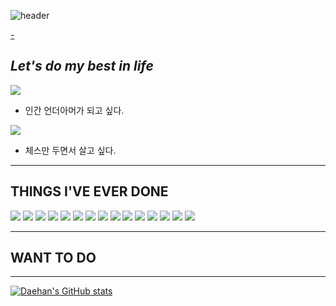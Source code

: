 
![header](https://capsule-render.vercel.app/api?type=waving&color=gradient&customColorList=0,2,2,5,30&height=300&section=header&text=TOMMOROW%20IS%20BETTER&animation=fadeIn&fontSize=60&fontAlign=70)

[-](https://github.com/kyechan99/capsule-render)
## _Let's do my best in life_

<img src="https://img.shields.io/badge/UnderArmour-inactive?style=plastic&logo=UnderArmour&logoColor=#1D1D1D"/></a>
- 인간 언더아머가 되고 싶다.

<img src="https://img.shields.io/badge/Chess-9cf?style=plastic&logo=Lichess&logoColor=#000000"/></a>
- 체스만 두면서 살고 싶다.

***
## THINGS I'VE EVER DONE

<img src="https://img.shields.io/badge/C-informational?style=plastic&logo=C&logoColor=#A8B9CC"/></a>
<img src="https://img.shields.io/badge/C++-informational?style=plastic&logo=C++&logoColor=#00599C"/></a>
<img src="https://img.shields.io/badge/Python-informational?style=plastic&logo=Python&logoColor=#3776AB"/></a>
<img src="https://img.shields.io/badge/Java-informational?style=plastic&logo=Java&logoColor=#61DAFB"/></a>
<img src="https://img.shields.io/badge/Android-informational?style=plastic&logo=Android&logoColor=#3DDC84"/></a>
<img src="https://img.shields.io/badge/CSS-informational?style=plastic&logo=CSS3&logoColor=#1572B6"/></a>
<img src="https://img.shields.io/badge/JS-informational?style=plastic&logo=JavaScript&logoColor=#F7DF1E"/></a>
<img src="https://img.shields.io/badge/Django-informational?style=plastic&logo=Django&logoColor=#092E20"/></a>
<img src="https://img.shields.io/badge/Flask-informational?style=plastic&logo=Flask&logoColor=#000000"/></a>
<img src="https://img.shields.io/badge/Numpy-informational?style=plastic&logo=NumPy&logoColor=#013243"/></a>
<img src="https://img.shields.io/badge/scikit-learn-informational?style=plastic&logo=scikit-learn&logoColor=#F7931E"/></a>
<img src="https://img.shields.io/badge/Kotlin-informational?style=plastic&logo=Kotlin&logoColor=#7F52FF"/></a>
<img src="https://img.shields.io/badge/MySQL-informational?style=plastic&logo=MySQL&logoColor=#4479A1"/></a>
<img src="https://img.shields.io/badge/AWS-informational?style=plastic&logo=AmazonAWS&logoColor=#232F3E"/></a>
<img src="https://img.shields.io/badge/React-informational?style=plastic&logo=React&logoColor=#61DAFB"/></a>


***
## WANT TO DO

***
[![Daehan's GitHub stats](https://github-readme-stats.vercel.app/api?username=DaehanChoi)](https://github.com/anuraghazra/github-readme-stats)


